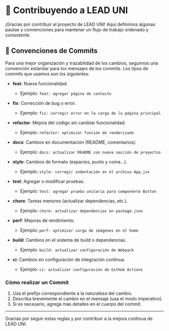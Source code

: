 # 📜 Contribuyendo a LEAD UNI

¡Gracias por contribuir al proyecto de LEAD UNI! Aquí definimos algunas pautas y convenciones para mantener un flujo de trabajo ordenado y consistente.

## 🤝 Convenciones de Commits

Para una mejor organización y trazabilidad de los cambios, seguimos una convención estándar para los mensajes de los commits. Los tipos de commits que usamos son los siguientes:

- **feat**: Nueva funcionalidad.
  - Ejemplo: `feat: agregar página de contacto`
  
- **fix**: Corrección de bug o error.
  - Ejemplo: `fix: corregir error en la carga de la página principal`
  
- **refactor**: Mejora del código sin cambiar funcionalidad.
  - Ejemplo: `refactor: optimizar función de renderizado`

- **docs**: Cambios en documentación (README, comentarios).
  - Ejemplo: `docs: actualizar README con nueva sección de proyectos`

- **style**: Cambios de formato (espacios, punto y coma...).
  - Ejemplo: `style: corregir indentación en el archivo App.jsx`

- **test**: Agregar o modificar pruebas.
  - Ejemplo: `test: agregar prueba unitaria para componente Button`

- **chore**: Tareas menores (actualizar dependencias, etc.).
  - Ejemplo: `chore: actualizar dependencias en package.json`

- **perf**: Mejoras de rendimiento.
  - Ejemplo: `perf: optimizar carga de imágenes en el home`

- **build**: Cambios en el sistema de build o dependencias.
  - Ejemplo: `build: actualizar configuración de Webpack`

- **ci**: Cambios en configuración de integración continua.
  - Ejemplo: `ci: actualizar configuración de GitHub Actions`

### Cómo realizar un Commit

1. Usa el prefijo correspondiente a la naturaleza del cambio.
2. Describa brevemente el cambio en el mensaje (usa el modo imperativo).
3. Si es necesario, agrega más detalles en el cuerpo del commit.

---

Gracias por seguir estas reglas y por contribuir a la mejora continua de LEAD UNI.
